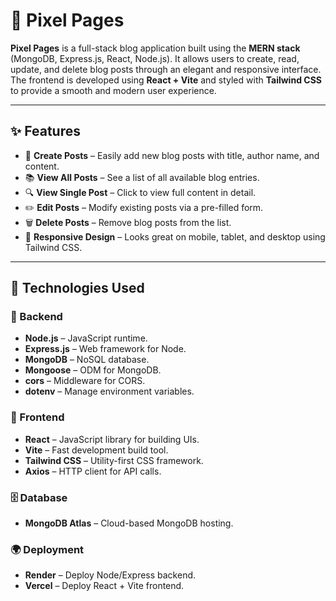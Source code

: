 # 📝 Pixel Pages

**Pixel Pages** is a full-stack blog application built using the **MERN stack** (MongoDB, Express.js, React, Node.js). It allows users to create, read, update, and delete blog posts through an elegant and responsive interface. The frontend is developed using **React + Vite** and styled with **Tailwind CSS** to provide a smooth and modern user experience.

---

## ✨ Features

- 📝 **Create Posts** – Easily add new blog posts with title, author name, and content.
- 📚 **View All Posts** – See a list of all available blog entries.
- 🔍 **View Single Post** – Click to view full content in detail.
- ✏️ **Edit Posts** – Modify existing posts via a pre-filled form.
- 🗑️ **Delete Posts** – Remove blog posts from the list.
- 📱 **Responsive Design** – Looks great on mobile, tablet, and desktop using Tailwind CSS.

---

## 🚀 Technologies Used

### 🔧 Backend
- **Node.js** – JavaScript runtime.
- **Express.js** – Web framework for Node.
- **MongoDB** – NoSQL database.
- **Mongoose** – ODM for MongoDB.
- **cors** – Middleware for CORS.
- **dotenv** – Manage environment variables.

### 🎨 Frontend
- **React** – JavaScript library for building UIs.
- **Vite** – Fast development build tool.
- **Tailwind CSS** – Utility-first CSS framework.
- **Axios** – HTTP client for API calls.

### 🗄️ Database
- **MongoDB Atlas** – Cloud-based MongoDB hosting.

### 🌍 Deployment
- **Render** – Deploy Node/Express backend.
- **Vercel** – Deploy React + Vite frontend.
